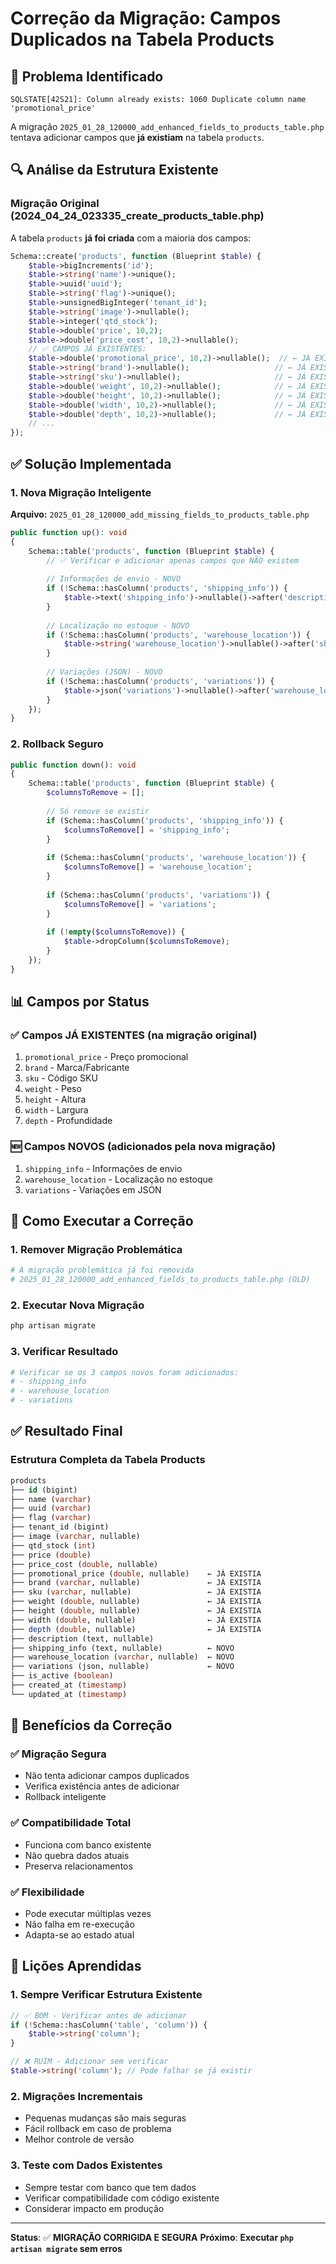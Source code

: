 # Correção da Migração: Campos Duplicados na Tabela Products

## 🐛 **Problema Identificado**
```
SQLSTATE[42S21]: Column already exists: 1060 Duplicate column name 'promotional_price'
```

A migração `2025_01_28_120000_add_enhanced_fields_to_products_table.php` tentava adicionar campos que **já existiam** na tabela `products`.

## 🔍 **Análise da Estrutura Existente**

### **Migração Original (2024_04_24_023335_create_products_table.php)**
A tabela `products` **já foi criada** com a maioria dos campos:

```php
Schema::create('products', function (Blueprint $table) {
    $table->bigIncrements('id');
    $table->string('name')->unique();
    $table->uuid('uuid');
    $table->string('flag')->unique();
    $table->unsignedBigInteger('tenant_id');
    $table->string('image')->nullable();
    $table->integer('qtd_stock');
    $table->double('price', 10,2);
    $table->double('price_cost', 10,2)->nullable();
    // ✅ CAMPOS JÁ EXISTENTES:
    $table->double('promotional_price', 10,2)->nullable();  // ← JÁ EXISTE
    $table->string('brand')->nullable();                   // ← JÁ EXISTE
    $table->string('sku')->nullable();                     // ← JÁ EXISTE
    $table->double('weight', 10,2)->nullable();            // ← JÁ EXISTE
    $table->double('height', 10,2)->nullable();            // ← JÁ EXISTE
    $table->double('width', 10,2)->nullable();             // ← JÁ EXISTE
    $table->double('depth', 10,2)->nullable();             // ← JÁ EXISTE
    // ...
});
```

## ✅ **Solução Implementada**

### **1. Nova Migração Inteligente**
**Arquivo:** `2025_01_28_120000_add_missing_fields_to_products_table.php`

```php
public function up(): void
{
    Schema::table('products', function (Blueprint $table) {
        // ✅ Verificar e adicionar apenas campos que NÃO existem
        
        // Informações de envio - NOVO
        if (!Schema::hasColumn('products', 'shipping_info')) {
            $table->text('shipping_info')->nullable()->after('description');
        }
        
        // Localização no estoque - NOVO  
        if (!Schema::hasColumn('products', 'warehouse_location')) {
            $table->string('warehouse_location')->nullable()->after('shipping_info');
        }
        
        // Variações (JSON) - NOVO
        if (!Schema::hasColumn('products', 'variations')) {
            $table->json('variations')->nullable()->after('warehouse_location');
        }
    });
}
```

### **2. Rollback Seguro**
```php
public function down(): void
{
    Schema::table('products', function (Blueprint $table) {
        $columnsToRemove = [];
        
        // Só remove se existir
        if (Schema::hasColumn('products', 'shipping_info')) {
            $columnsToRemove[] = 'shipping_info';
        }
        
        if (Schema::hasColumn('products', 'warehouse_location')) {
            $columnsToRemove[] = 'warehouse_location';
        }
        
        if (Schema::hasColumn('products', 'variations')) {
            $columnsToRemove[] = 'variations';
        }
        
        if (!empty($columnsToRemove)) {
            $table->dropColumn($columnsToRemove);
        }
    });
}
```

## 📊 **Campos por Status**

### **✅ Campos JÁ EXISTENTES (na migração original)**
1. `promotional_price` - Preço promocional
2. `brand` - Marca/Fabricante
3. `sku` - Código SKU
4. `weight` - Peso
5. `height` - Altura
6. `width` - Largura  
7. `depth` - Profundidade

### **🆕 Campos NOVOS (adicionados pela nova migração)**
1. `shipping_info` - Informações de envio
2. `warehouse_location` - Localização no estoque
3. `variations` - Variações em JSON

## 🔧 **Como Executar a Correção**

### **1. Remover Migração Problemática**
```bash
# A migração problemática já foi removida
# 2025_01_28_120000_add_enhanced_fields_to_products_table.php (OLD)
```

### **2. Executar Nova Migração**
```bash
php artisan migrate
```

### **3. Verificar Resultado**
```bash
# Verificar se os 3 campos novos foram adicionados:
# - shipping_info
# - warehouse_location  
# - variations
```

## ✅ **Resultado Final**

### **Estrutura Completa da Tabela Products**
```sql
products
├── id (bigint)
├── name (varchar) 
├── uuid (varchar)
├── flag (varchar)
├── tenant_id (bigint)
├── image (varchar, nullable)
├── qtd_stock (int)
├── price (double)
├── price_cost (double, nullable)
├── promotional_price (double, nullable)    ← JÁ EXISTIA
├── brand (varchar, nullable)               ← JÁ EXISTIA
├── sku (varchar, nullable)                 ← JÁ EXISTIA
├── weight (double, nullable)               ← JÁ EXISTIA
├── height (double, nullable)               ← JÁ EXISTIA
├── width (double, nullable)                ← JÁ EXISTIA
├── depth (double, nullable)                ← JÁ EXISTIA
├── description (text, nullable)
├── shipping_info (text, nullable)          ← NOVO
├── warehouse_location (varchar, nullable)  ← NOVO
├── variations (json, nullable)             ← NOVO
├── is_active (boolean)
├── created_at (timestamp)
└── updated_at (timestamp)
```

## 🎯 **Benefícios da Correção**

### **✅ Migração Segura**
- Não tenta adicionar campos duplicados
- Verifica existência antes de adicionar
- Rollback inteligente

### **✅ Compatibilidade Total**
- Funciona com banco existente
- Não quebra dados atuais
- Preserva relacionamentos

### **✅ Flexibilidade**
- Pode executar múltiplas vezes
- Não falha em re-execução
- Adapta-se ao estado atual

## 📝 **Lições Aprendidas**

### **1. Sempre Verificar Estrutura Existente**
```php
// ✅ BOM - Verificar antes de adicionar
if (!Schema::hasColumn('table', 'column')) {
    $table->string('column');
}

// ❌ RUIM - Adicionar sem verificar
$table->string('column'); // Pode falhar se já existir
```

### **2. Migrações Incrementais**
- Pequenas mudanças são mais seguras
- Fácil rollback em caso de problema
- Melhor controle de versão

### **3. Teste com Dados Existentes**
- Sempre testar com banco que tem dados
- Verificar compatibilidade com código existente
- Considerar impacto em produção

---

**Status**: ✅ **MIGRAÇÃO CORRIGIDA E SEGURA**
**Próximo**: **Executar `php artisan migrate` sem erros**